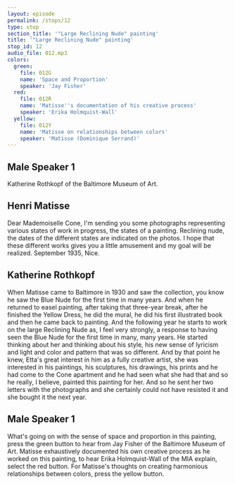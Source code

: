 ```yaml
---
layout: episode
permalink: /stops/12
type: stop
section_title: '"Large Reclining Nude" painting'
title: '"Large Reclining Nude" painting'
stop_id: 12
audio_file: 012.mp3
colors:
  green:
    file: 012G
    name: 'Space and Proportion'
    speaker: 'Jay Fisher'
  red:
    file: 012R
    name: 'Matisse''s documentation of his creative process'
    speaker: 'Erika Holmquist-Wall'
  yellow:
    file: 012Y
    name: 'Matisse on relationships between colors'
    speaker: 'Matisse (Dominique Serrand)'
---
```


## Male Speaker 1

Katherine Rothkopf of the Baltimore Museum of Art.

## Henri Matisse

Dear Mademoiselle Cone, I'm sending you some photographs representing various states of work in progress, the states of a painting.  Reclining nude, the dates of the different states are indicated on the photos.  I hope that these different works gives you a little amusement and my goal will be realized.  September 1935, Nice.

## Katherine Rothkopf

When Matisse came to Baltimore in 1930 and saw the collection, you know he saw the Blue Nude for the first time in many years.  And when he returned to easel painting, after taking that three-year break, after he finished the Yellow Dress, he did the mural, he did his first illustrated book and then he came back to painting.  And the following year he starts to work on the large Reclining Nude as, I feel very strongly, a response to having seen the Blue Nude for the first time in many, many years.  He started thinking about her and thinking about his style, his new sense of lyricism and light and color and pattern that was so different.  And by that point he knew, Etta's great interest in him as a fully creative artist, she was interested in his paintings, his sculptures, his drawings, his prints and he had come to the Cone apartment and he had seen what she had that and so he really, I believe, painted this painting for her.  And so he sent her two letters with the photographs and she certainly could not have resisted it and she bought it the next year.

## Male Speaker 1

What's going on with the sense of space and proportion in this painting, press the green button to hear from Jay Fisher of the Baltimore Museum of Art.  Matisse exhaustively documented his own creative process as he worked on this painting, to hear Erika Holmquist-Wall of the MIA explain, select the red button.  For Matisse's thoughts on creating harmonious relationships between colors, press the yellow button.
